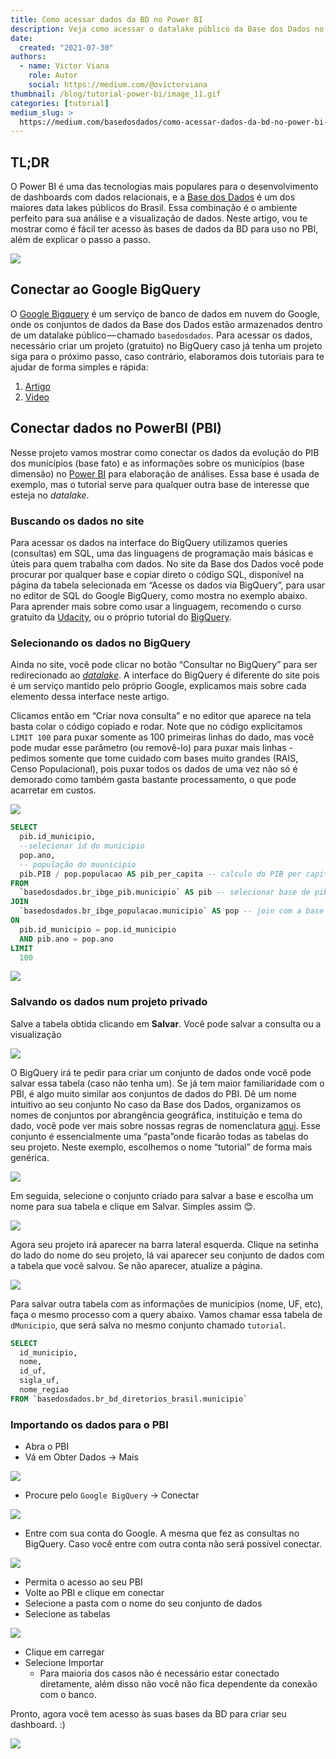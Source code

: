 ```yaml
---
title: Como acessar dados da BD no Power BI
description: Veja como acessar o datalake público da Base dos Dados no Power BI para criar gráficos, visualizações e dashboards.
date:
  created: "2021-07-30"
authors:
  - name: Victor Viana
    role: Autor
    social: https://medium.com/@ovictorviana
thumbnail: /blog/tutorial-power-bi/image_11.gif
categories: [tutorial]
medium_slug: >
  https://medium.com/basedosdados/como-acessar-dados-da-bd-no-power-bi-aeeea9a9bdc0
---
```


## TL;DR

O Power BI é uma das tecnologias mais populares para o desenvolvimento de dashboards com dados relacionais, e a [Base dos Dados]() é um dos maiores data lakes públicos do Brasil. Essa combinação é o ambiente perfeito para sua análise e a visualização de dados. Neste artigo, vou te mostrar como é fácil ter acesso às bases de dados da BD para uso no PBI, além de explicar o passo a passo.

<Image src="/blog/tutorial-power-bi/image_0.png"/>

## Conectar ao Google BigQuery

O [Google Bigquery](https://cloud.google.com/bigquery?hl=pt_br) é um serviço de banco de dados em nuvem do Google, onde os conjuntos de dados da Base dos Dados estão armazenados dentro de um datalake público — chamado `basedosdados`. Para acessar os dados, necessário criar um projeto (gratuito) no BigQuery caso já tenha um projeto siga para o próximo passo, caso contrário, elaboramos dois tutoriais para te ajudar de forma simples e rápida:

1. [Artigo](https://dev.to/basedosdados/bigquery-101-45pk)
2. [Video](https://www.youtube.com/watch?v=nGM2OwTUY_M)

## Conectar dados no PowerBI (PBI)

Nesse projeto vamos mostrar como conectar os dados da evolução do PIB dos municípios (base fato) e as informações sobre os municípios (base dimensão) no [Power BI](https://powerbi.microsoft.com/pt-br/downloads/) para elaboração de análises. Essa base é usada de exemplo, mas o tutorial serve para qualquer outra base de interesse que esteja no _datalake_.

### Buscando os dados no site

Para acessar os dados na interface do BigQuery utilizamos queries (consultas) em SQL, uma das linguagens de programação mais básicas e úteis para quem trabalha com dados. No site da Base dos Dados você pode procurar por qualquer base e copiar direto o código SQL, disponível na página da tabela selecionada em “Acesse os dados via BigQuery”, para usar no editor de SQL do Google BigQuery, como mostra no exemplo abaixo. Para aprender mais sobre como usar a linguagem, recomendo o curso gratuito da [Udacity](https://www.udacity.com/course/sql-for-data-analysis--ud198), ou o próprio tutorial do [BigQuery](https://cloud.google.com/bigquery/docs/tutorials).

### Selecionando os dados no BigQuery

Ainda no site, você pode clicar no botão “Consultar no BigQuery” para ser redirecionado ao [_datalake_](https://console.cloud.google.com/bigquery?p=basedosdados&page=project). A interface do BigQuery é diferente do site pois é um serviço mantido pelo próprio Google, explicamos mais sobre cada elemento dessa interface neste artigo.

Clicamos então em “Criar nova consulta” e no editor que aparece na tela basta colar o código copiado e rodar. Note que no código explicitamos `LIMIT 100` para puxar somente as 100 primeiras linhas do dado, mas você pode mudar esse parâmetro (ou removê-lo) para puxar mais linhas - pedimos somente que tome cuidado com bases muito grandes (RAIS, Censo Populacional), pois puxar todos os dados de uma vez não só é demorado como também gasta bastante processamento, o que pode acarretar em custos.

<Image src="/blog/tutorial-power-bi/image_1.png"/>

```sql
SELECT
  pib.id_municipio,
  --selecionar id do municipio
  pop.ano,
  -- população do muunicipio
  pib.PIB / pop.populacao AS pib_per_capita -- calculo do PIB per capita
FROM
  `basedosdados.br_ibge_pib.municipio` AS pib -- selecionar base de pib dos municipios
JOIN
  `basedosdados.br_ibge_populacao.municipio` AS pop -- join com a base de população
ON
  pib.id_municipio = pop.id_municipio
  AND pib.ano = pop.ano
LIMIT
  100
```

<Image src="/blog/tutorial-power-bi/image_2.png"/>

### Salvando os dados num projeto privado

Salve a tabela obtida clicando em **Salvar**. Você pode salvar a consulta ou a visualização

<Image src="/blog/tutorial-power-bi/image_3.png"/>

O BigQuery irá te pedir para criar um conjunto de dados onde você pode salvar essa tabela (caso não tenha um). Se já tem maior familiaridade com o PBI, é algo muito similar aos conjuntos de dados do PBI. Dê um nome intuitivo ao seu conjunto No caso da Base dos Dados, organizamos os nomes de conjuntos por abrangência geográfica, instituição e tema do dado, você pode ver mais sobre nossas regras de nomenclatura [aqui](https://basedosdados.github.io/mais/style_data/#nomea%C3%A7%C3%A3o-de-bases-e-tabelas). Esse conjunto é essencialmente uma “pasta”onde ficarão todas as tabelas do seu projeto. Neste exemplo, escolhemos o nome “tutorial” de forma mais genérica.

<Image src="/blog/tutorial-power-bi/image_4.png"/>

Em seguida, selecione o conjunto criado para salvar a base e escolha um nome para sua tabela e clique em Salvar. Simples assim 😊.

<Image src="/blog/tutorial-power-bi/image_5.png"/>

Agora seu projeto irá aparecer na barra lateral esquerda. Clique na setinha do lado do nome do seu projeto, lá vai aparecer seu conjunto de dados com a tabela que você salvou. Se não aparecer, atualize a página.

<Image src="/blog/tutorial-power-bi/image_6.png"/>

Para salvar outra tabela com as informações de municípios (nome, UF, etc), faça o mesmo processo com a query abaixo. Vamos chamar essa tabela de `dMunicipio`, que será salva no mesmo conjunto chamado `tutorial`.

```sql
SELECT
  id_municipio,
  nome,
  id_uf,
  sigla_uf,
  nome_regiao
FROM `basedosdados.br_bd_diretorios_brasil.municipio`
```

### Importando os dados para o PBI

- Abra o PBI
- Vá em Obter Dados -> Mais

<Image src="/blog/tutorial-power-bi/image_7.png"/>

- Procure pelo `Google BigQuery` -> Conectar

<Image src="/blog/tutorial-power-bi/image_8.png"/>

- Entre com sua conta do Google. A mesma que fez as consultas no BigQuery. Caso você entre com outra conta não será possível conectar.

<Image src="/blog/tutorial-power-bi/image_9.png"/>

- Permita o acesso ao seu PBI
- Volte ao PBI e clique em conectar
- Selecione a pasta com o nome do seu conjunto de dados
- Selecione as tabelas

<Image src="/blog/tutorial-power-bi/image_10.png"/>

- Clique em carregar
- Selecione Importar
  - Para maioria dos casos não é necessário estar conectado diretamente, além disso não você não fica dependente da conexão com o banco.

Pronto, agora você tem acesso às suas bases da BD para criar seu dashboard. :)

<Image src="/blog/tutorial-power-bi/image_11.gif"/>
